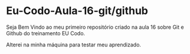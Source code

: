 # Eu-Codo-Aula-16-git/github

Seja Bem Vindo ao meu primeiro repositório
criado na aula 16 sobre Git e Github do treinamento EU Codo.


Alterei na minha máquina para 
testar meu aprendizado. 

